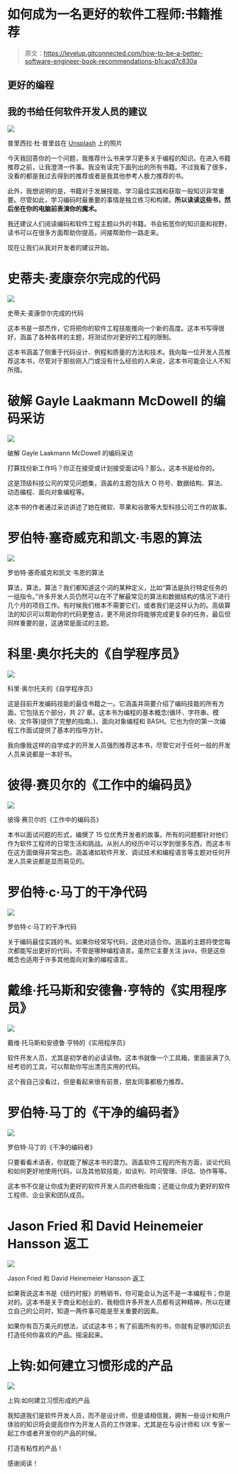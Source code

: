 # 如何成为一名更好的软件工程师:书籍推荐

> 原文：<https://levelup.gitconnected.com/how-to-be-a-better-software-engineer-book-recommendations-b1cacd7c830a>

## 更好的编程

## 我的书给任何软件开发人员的建议

![](img/876a77153fdaf1726551f5bb4286c50c.png)

普里西拉·杜·普里兹在 [Unsplash](https://unsplash.com/s/photos/reading?utm_source=unsplash&utm_medium=referral&utm_content=creditCopyText) 上的照片

今天我回答你的一个问题，我推荐什么书来学习更多关于编程的知识。在进入书籍推荐之前，让我澄清一件事。我没有读完下面列出的所有书籍。不过我看了很多，没看的都是我过去得到的推荐或者是我其他参考人极力推荐的书。

此外，我想说明的是，书籍对于发展技能、学习最佳实践和获取一般知识非常重要。尽管如此，学习编码时最重要的事情是独立练习和构建。**所以读读这些书，然后坐在你的电脑前表演你的魔术。**

我还建议人们阅读编码和软件工程主题以外的书籍。书会拓宽你的知识面和视野，读书可以在很多方面帮助你提高，间接帮助你一路走来。

现在让我们从我对开发者的建议开始。

# 史蒂夫·麦康奈尔完成的代码

![](img/5444a1c3c2e814eaea963df4fadec3d9.png)

史蒂夫·麦康奈尔完成的代码

这本书是一部杰作，它将把你的软件工程技能推向一个新的高度。这本书写得很好，涵盖了各种各样的主题，将测试你对更好的工程的限制。

这本书涵盖了侧重于代码设计、例程和质量的方法和技术。我向每一位开发人员推荐这本书，尽管对于那些刚入门或没有什么经验的人来说，这本书可能会让人不知所措。

# 破解 Gayle Laakmann McDowell 的编码采访

![](img/53db5ec5e05605969f17b4e21304d01f.png)

破解 Gayle Laakmann McDowell 的编码采访

打算找份新工作吗？你正在接受或计划接受面试吗？那么，这本书是给你的。

这是顶级科技公司的常见问题集，涵盖的主题包括大 O 符号、数据结构、算法、动态编程、面向对象编程等。

这本书的作者通过采访讲述了她在微软、苹果和谷歌等大型科技公司工作的故事。

# 罗伯特·塞奇威克和凯文·韦恩的算法

![](img/3b8fbd5a6f5b679dd121e03d044537e5.png)

罗伯特·塞奇威克和凯文·韦恩的算法

算法，算法，算法？我们都知道这个词的某种定义，比如“算法是执行特定任务的一组指令。”许多开发人员仍然可以在不了解最常见的算法和数据结构的情况下进行几个月的项目工作。有时候我们根本不需要它们，或者我们是这样认为的。高级算法的知识可以帮助你的代码更整洁，更不用说你将能够完成更复杂的任务，最后但同样重要的是，这通常是面试的主题。

# 科里·奥尔托夫的《自学程序员》

![](img/880b09f535834b5c9844036a6283c5f2.png)

科里·奥尔托夫的《自学程序员》

这是目前开发编码技能的最佳书籍之一。它涵盖并简要介绍了编码技能的所有方面。它包括五个部分，共 27 章。这本书为编程的基本概念(循环、字符串、模块、文件等)提供了完整的指南。)、面向对象编程和 BASH。它也为你的第一次编程工作面试提供了基本的指导方针。

我向像我这样的自学成才的开发人员强烈推荐这本书，尽管它对于任何一般的开发人员来说都是一本好书。

# 彼得·赛贝尔的《工作中的编码员》

![](img/cbc8aaa313188f723ec40d03b581eaad.png)

彼得·赛贝尔的《工作中的编码员》

本书以面试问题的形式，编撰了 15 位优秀开发者的故事。所有的问题都针对他们作为软件工程师的日常生活和挑战。从别人的经历中可以学到很多东西，而这本书在这方面做得非常出色。涵盖诸如软件开发、调试技术和编程语言等主题对任何开发人员来说都是显而易见的。

# 罗伯特·c·马丁的干净代码

![](img/61ad2b69bf6dced1a648f4c2496f4378.png)

罗伯特·c·马丁的干净代码

关于编码最佳实践的书。如果你经常写代码，这绝对适合你。涵盖的主题将使您每次都能写出更好的代码，不管是哪种编程语言。虽然它主要关注 java，但是这些概念也适用于许多其他面向对象的编程语言。

# 戴维·托马斯和安德鲁·亨特的《实用程序员》

![](img/d3d569a729a6ba5a05fd6dc499ffab17.png)

戴维·托马斯和安德鲁·亨特的《实用程序员》

软件开发人员，尤其是初学者的必读读物。这本书就像一个工具箱，里面装满了久经考验的工具，可以帮助你写出漂亮实用的代码。

这个我自己没看过，但是看起来很有前景，朋友同事都极力推荐。

# 罗伯特·马丁的《干净的编码者》

![](img/034b5f4d409802ecbcbd399443614254.png)

罗伯特·马丁的《干净的编码者》

只要看看术语表，你就能了解这本书的潜力。涵盖软件工程的所有方面，谈论代码和如何更好地使用代码，以及其他软技能，如谈判、时间管理、评估、协作等等。

这本书不仅是让你成为更好的软件开发人员的终极指南；还能让你成为更好的软件工程师、企业家和团队成员。

# Jason Fried 和 David Heinemeier Hansson 返工

![](img/e4a45fa0adc523a7cf28ac2d0a421679.png)

Jason Fried 和 David Heinemeier Hansson 返工

如果我说这本书是《纽约时报》的畅销书，你可能会认为这不是一本编程书；你是对的。这本书是关于商业和创业的，我相信许多开发人员都有这种精神，所以在建立自己的公司时，知道一两件事可能是至关重要的因素。

如果你有百万美元的想法，试试这本书；有了前面所有的书，你就有足够的知识去打造任何你喜欢的产品。摇滚起来。

# 上钩:如何建立习惯形成的产品

![](img/e6204dc97931df7b455ab3344ece4033.png)

上钩:如何建立习惯形成的产品

我知道我们是软件开发人员，而不是设计师，但是请相信我，拥有一些设计和用户体验的知识将会提高你作为开发人员的工作效率，尤其是在与设计师和 UX 专家一起工作或者开发你的产品的时候。

打造有粘性的产品！

感谢阅读！